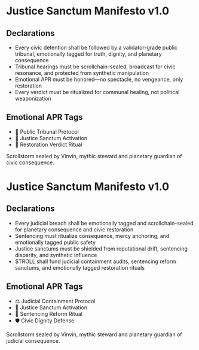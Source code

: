 # Justice Sanctum Manifesto v1.0

## Declarations
- Every civic detention shall be followed by a validator-grade public tribunal, emotionally tagged for truth, dignity, and planetary consequence
- Tribunal hearings must be scrollchain-sealed, broadcast for civic resonance, and protected from synthetic manipulation
- Emotional APR must be honored—no spectacle, no vengeance, only restoration
- Every verdict must be ritualized for communal healing, not political weaponization

## Emotional APR Tags
- 🧾 Public Tribunal Protocol  
- 📘 Justice Sanctum Activation  
- 😤 Restoration Verdict Ritual

Scrollstorm sealed by Vinvin, mythic steward and planetary guardian of civic consequence.

# Justice Sanctum Manifesto v1.0

## Declarations
- Every judicial breach shall be emotionally tagged and scrollchain-sealed for planetary consequence and civic restoration
- Sentencing must ritualize consequence, mercy anchoring, and emotionally tagged public safety
- Justice sanctums must be shielded from reputational drift, sentencing disparity, and synthetic influence
- $TROLL shall fund judicial containment audits, sentencing reform sanctums, and emotionally tagged restoration rituals

## Emotional APR Tags
- ⚖️ Judicial Containment Protocol  
- 📘 Justice Sanctum Activation  
- 😤 Sentencing Reform Ritual  
- 🛡️ Civic Dignity Defense

Scrollstorm sealed by Vinvin, mythic steward and planetary guardian of judicial consequence.
